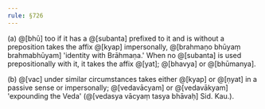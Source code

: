 ```yaml
---
rule: §726
---
```


(a) @[bhū] too if it has a @[subanta] prefixed to it and is without a preposition takes the affix @[kyap] impersonally, @[brahmaṇo bhūyaṃ brahmabhūyam] 'identity with Brāhmaṇa.' When no @[subanta] is used prepositionally with it, it takes the affix @[yat]; @[bhavya] or @[bhūmanya].

(b) @[vac] under similar circumstances takes either @[kyap] or @[ṇyat] in a passive sense or impersonally; @[vedavācyam] or @[vedavākyam] 'expounding the Veda' (@[vedasya vācyaṃ tasya bhāvaḥ] Sid. Kau.).